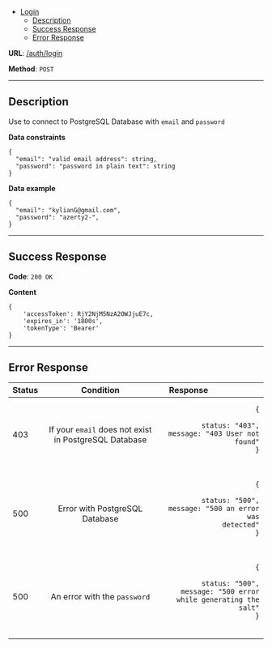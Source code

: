 *  [Login]()
    *  [Description](#description)
    *  [Success Response](#success-response)
    *  [Error Response](#error-response)

**URL**: [/auth/login](#ErrorResponse)

**Method**: ```POST```

---

## Description

Use to connect to PostgreSQL Database with ```email``` and ```password```

**Data constraints**

```
{
  "email": "valid email address": string,
  "password": "password in plain text": string
}
```

**Data example**

```
{
  "email": "kylianG@gmail.com",
  "password": "azerty2-",
}
```

---

## Success Response

**Code**: ```200 OK```

**Content**

```
{
    'accessToken': RjY2NjM5NzA2OWJjuE7c,
    'expires_in': '1800s',
    'tokenType': 'Bearer'
}
```

---

## Error Response

| Status   |      Condition      | <div style="width:90px"> Response </div> |
|----------|:-------------:|------:|
| 403 |  If your ```email``` does not exist in PostgreSQL Database | <pre><code class="language-json" style="text-align: left;">{<br/> status: "403",<br/> message: "403 User not found"<br/>}</code></pre><br/> |
| 500 |  Error with PostgreSQL Database | <pre><code class="language-json" style="text-align: left;">{<br/> status: "500",<br/> message: "500 an error was detected"<br/>}</code></pre><br/> |
| 500 |  An error with the ```password``` | <pre><code class="language-json" style="text-align: left;">{<br/> status: "500",<br/> message: "500 error while generating the salt"<br/>}</code></pre><br/> |